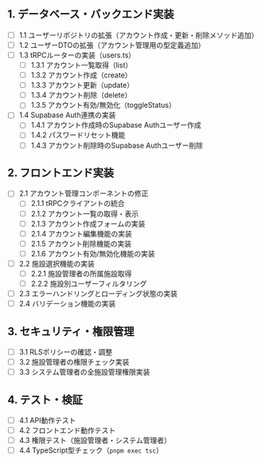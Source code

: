 ## 1. データベース・バックエンド実装

- [ ] 1.1 ユーザーリポジトリの拡張（アカウント作成・更新・削除メソッド追加）
- [ ] 1.2 ユーザーDTOの拡張（アカウント管理用の型定義追加）
- [ ] 1.3 tRPCルーターの実装（users.ts）
  - [ ] 1.3.1 アカウント一覧取得（list）
  - [ ] 1.3.2 アカウント作成（create）
  - [ ] 1.3.3 アカウント更新（update）
  - [ ] 1.3.4 アカウント削除（delete）
  - [ ] 1.3.5 アカウント有効/無効化（toggleStatus）
- [ ] 1.4 Supabase Auth連携の実装
  - [ ] 1.4.1 アカウント作成時のSupabase Authユーザー作成
  - [ ] 1.4.2 パスワードリセット機能
  - [ ] 1.4.3 アカウント削除時のSupabase Authユーザー削除

## 2. フロントエンド実装

- [ ] 2.1 アカウント管理コンポーネントの修正
  - [ ] 2.1.1 tRPCクライアントの統合
  - [ ] 2.1.2 アカウント一覧の取得・表示
  - [ ] 2.1.3 アカウント作成フォームの実装
  - [ ] 2.1.4 アカウント編集機能の実装
  - [ ] 2.1.5 アカウント削除機能の実装
  - [ ] 2.1.6 アカウント有効/無効化機能の実装
- [ ] 2.2 施設選択機能の実装
  - [ ] 2.2.1 施設管理者の所属施設取得
  - [ ] 2.2.2 施設別ユーザーフィルタリング
- [ ] 2.3 エラーハンドリングとローディング状態の実装
- [ ] 2.4 バリデーション機能の実装

## 3. セキュリティ・権限管理

- [ ] 3.1 RLSポリシーの確認・調整
- [ ] 3.2 施設管理者の権限チェック実装
- [ ] 3.3 システム管理者の全施設管理権限実装

## 4. テスト・検証

- [ ] 4.1 API動作テスト
- [ ] 4.2 フロントエンド動作テスト
- [ ] 4.3 権限テスト（施設管理者・システム管理者）
- [ ] 4.4 TypeScript型チェック（`pnpm exec tsc`）
